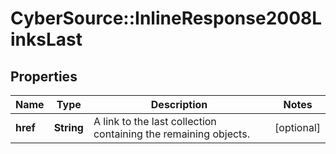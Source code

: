 # CyberSource::InlineResponse2008LinksLast

## Properties
Name | Type | Description | Notes
------------ | ------------- | ------------- | -------------
**href** | **String** | A link to the last collection containing the remaining objects. | [optional] 


